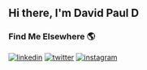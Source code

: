  ## Hi there, I'm David Paul D

### Find Me Elsewhere 🌎 
[![linkedin](https://img.shields.io/badge/linkedin-0A66C2?style=for-the-badge&logo=linkedin&logoColor=white)](https://www.linkedin.com/in/devarapallidavidpaul/)
[![twitter](https://img.shields.io/badge/twitter-1DA1F2?style=for-the-badge&logo=twitter&logoColor=white)](https://twitter.com/im_davidpaul)
[![instagram](https://img.shields.io/badge/Instagram-E4405F?style=for-the-badge&logo=instagram&logoColor=white)](https://www.instagram.com/im.davidpaul/)

